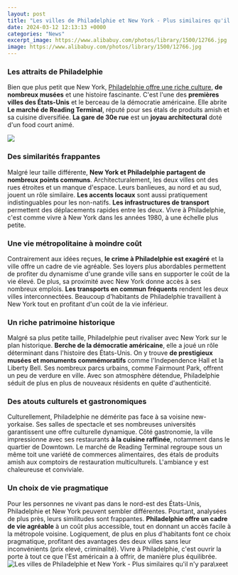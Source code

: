 ```yaml
---
layout: post
title: "Les villes de Philadelphie et New York - Plus similaires qu'il n'y para\xeet"
date: 2024-03-12 12:13:13 +0000
categories: "News"
excerpt_image: https://www.alibabuy.com/photos/library/1500/12766.jpg
image: https://www.alibabuy.com/photos/library/1500/12766.jpg
---
```


### Les attraits de Philadelphie  
Bien que plus petit que New York, [Philadelphie offre une riche culture](https://wordtimes.github.io/2024-01-09-mein-besuch-in-der-elfenbeink-xfcste/), **de nombreux musées** et une histoire fascinante. C'est l'une des **premières villes des États-Unis** et le berceau de la démocratie américaine. Elle abrite **Le marché de Reading Terminal**, réputé pour ses étals de produits amish et sa cuisine diversifiée. **La gare de 30e rue** est un **joyau architectural** doté d'un food court animé. 

![](https://www.visittheusa.fr/sites/default/files/styles/hero_l/public/images/hero_media_image/2016-10/PhillySkyline2010_03-BKrist.jpg?h=f558a7b0&amp;itok=2qWhS4YK)
### Des similarités frappantes
Malgré leur taille différente, **New York et Philadelphie partagent de nombreux points communs**. Architecturalement, les deux villes ont des rues étroites et un manque d'espace. Leurs banlieues, au nord et au sud, jouent un rôle similaire. **Les accents locaux** sont aussi pratiquement indistinguables pour les non-natifs. **Les infrastructures de transport** permettent des déplacements rapides entre les deux. Vivre à Philadelphie, c'est comme vivre à New York dans les années 1980, à une échelle plus petite.
### Une vie métropolitaine à moindre coût
Contrairement aux idées reçues, **le crime à Philadelphie est exagéré** et la ville offre un cadre de vie agréable. Ses loyers plus abordables permettent de profiter du dynamisme d'une grande ville sans en supporter le coût de la vie élevé. De plus, sa proximité avec New York donne accès à ses nombreux emplois. **Les transports en commun fréquents** rendent les deux villes interconnectées. Beaucoup d'habitants de Philadelphie travaillent à New York tout en profitant d'un coût de la vie inférieur.
### Un riche patrimoine historique  
Malgré sa plus petite taille, Philadelphie peut rivaliser avec New York sur le plan historique. **Berche de la démocratie américaine**, elle a joué un rôle déterminant dans l'histoire des États-Unis. On y trouve **de prestigieux musées et monuments commémoratifs** comme l'Independence Hall et la Liberty Bell. Ses nombreux parcs urbains, comme Fairmount Park, offrent un peu de verdure en ville. Avec son atmosphère détendue, Philadelphie séduit de plus en plus de nouveaux résidents en quête d'authenticité.
### Des atouts culturels et gastronomiques 
Culturellement, Philadelphie ne démérite pas face à sa voisine new-yorkaise. Ses salles de spectacle et ses nombreuses universités garantissent une offre culturelle dynamique. Côté gastronomie, la ville impressionne avec ses restaurants **à la cuisine raffinée**, notamment dans le quartier de Downtown. Le marché de Reading Terminal regroupe sous un même toit une variété de commerces alimentaires, des étals de produits amish aux comptoirs de restauration multiculturels. L'ambiance y est chaleureuse et conviviale.
### Un choix de vie pragmatique
Pour les personnes ne vivant pas dans le nord-est des États-Unis, Philadelphie et New York peuvent sembler différentes. Pourtant, analysées de plus près, leurs similitudes sont frappantes. **Philadelphie offre un cadre de vie agréable** à un coût plus accessible, tout en donnant un accès facile à la métropole voisine. Logiquement, de plus en plus d'habitants font ce choix pragmatique, profitant des avantages des deux villes sans leur inconvénients (prix elevé, criminalité). Vivre à Philadelphie, c'est ouvrir la porte à tout ce que l'Est américain a à offrir, de manière plus équilibrée.
![Les villes de Philadelphie et New York - Plus similaires qu'il n'y para\xeet](https://www.alibabuy.com/photos/library/1500/12766.jpg)